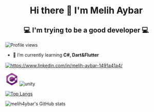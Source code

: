 <h1 align="center"> Hi there 👋 I'm Melih Aybar</h1>
 <h2 align="center"> 💻 I'm trying to be a good developer 💻 </h2>

  ![Profile views](https://gpvc.arturio.dev/Melih4ybar) 

- 🌱 I’m currently learning **C#, Dart&Flutter**

<a href="https://www.linkedin.com/in/melih-aybar-1491a41a4/" target="blank"><img align="center" src="https://cdn.jsdelivr.net/npm/simple-icons@3.0.1/icons/linkedin.svg" alt="https://www.linkedin.com/in/melih-aybar-1491a41a4/" height="30" width="40" /></a>

<img src="https://raw.githubusercontent.com/devicons/devicon/master/icons/csharp/csharp-original.svg" alt="csharp" width="40" height="40"/> <img src="https://cdn.jsdelivr.net/npm/simple-icons@3.0.1/icons/unity.svg" alt="unity" width="40" height="40"/>


 [![Top Langs](https://github-readme-stats.vercel.app/api/top-langs/?username=Melih4ybar&layout=compact)](https://github.com/Melih4ybar/github-readme-stats)
 
 ![melih4ybar's GitHub stats](https://github-readme-stats.vercel.app/api?username=Melih4ybar&show_icons=true&theme=tokyonight)
